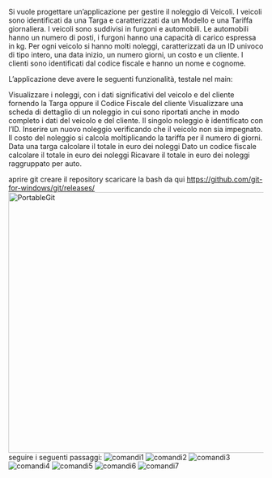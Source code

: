 Si vuole progettare un’applicazione per gestire il noleggio di Veicoli. I veicoli sono identificati da una Targa e caratterizzati da un Modello e una Tariffa giornaliera. I veicoli sono suddivisi in furgoni e automobili. Le automobili hanno un numero di posti, i furgoni hanno una capacità di carico espressa in kg.
Per ogni veicolo si hanno molti noleggi, caratterizzati da un ID univoco di tipo intero, una data inizio, un numero giorni, un costo e un cliente. I clienti sono identificati dal codice fiscale e hanno un nome e cognome.

L’applicazione deve avere le seguenti funzionalità, testale nel main:

Visualizzare i noleggi, con i dati significativi del veicolo e del cliente fornendo la Targa oppure il Codice Fiscale del cliente
Visualizzare una scheda di dettaglio di un noleggio in cui sono riportati anche in modo completo i dati del veicolo e del cliente. Il singolo noleggio è identificato con l’ID.
Inserire un nuovo noleggio verificando che il veicolo non sia impegnato. Il costo del noleggio si calcola moltiplicando la tariffa per il numero di giorni.
Data una targa calcolare il totale in euro dei noleggi
Dato un codice fiscale calcolare il totale in euro dei noleggi
Ricavare il totale in euro dei noleggi raggruppato per auto.

aprire git
creare il repository 
scaricare la bash da qui https://github.com/git-for-windows/git/releases/
<img width="515" alt="PortableGit" src="https://github.com/bertaiola05/Esercitazione/assets/129390397/b9acb452-9366-48da-b8bf-9696a7894d77">
seguire i seguenti passaggi:
![comandi1](https://github.com/bertaiola05/Esercitazione/assets/129390397/f9cbd269-4bd6-4424-bbef-2ee3c8dbf1b1)
![comandi2](https://github.com/bertaiola05/Esercitazione/assets/129390397/ba9db2da-9d92-4265-b296-538ce45a96c0)
![comandi3](https://github.com/bertaiola05/Esercitazione/assets/129390397/9b3e7857-67ca-45f4-b6c4-1cd292432508)
![comandi4](https://github.com/bertaiola05/Esercitazione/assets/129390397/1f6e4202-396d-41ba-9747-6ebb943a3472)
![comandi5](https://github.com/bertaiola05/Esercitazione/assets/129390397/49c3b7be-8108-4216-91a5-144846daa71b)
![comandi6](https://github.com/bertaiola05/Esercitazione/assets/129390397/3088188f-1ff6-4ef5-a5c7-b182c681c26c)
![comandi7](https://github.com/bertaiola05/Esercitazione/assets/129390397/085918cb-82f5-4f3e-bd96-1110fd9b1a26)
